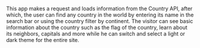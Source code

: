 This app makes a request and loads information from the Country API, after which, the user can find any country in the world by entering its name in the search bar or using the country filter by continent. The visitor can see basic information about the country such as the flag of the country, learn about its neighbors, capitals and more while he can switch and select a light or dark theme for the entire site.
